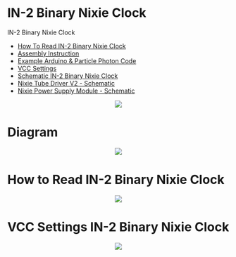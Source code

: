 # IN-2 Binary Nixie Clock
IN-2 Binary Nixie Clock

- <a href="https://github.com/marcinsaj/IN2-Binary-Nixie-Clock/blob/master/datasheet/How-To-Read-IN2-Binary-Nixie-Clock.pdf">How To Read IN-2 Binary Nixie Clock</a>
- <a href="https://github.com/marcinsaj/IN2-Binary-Nixie-Clock/blob/master/assembly-instruction.md">Assembly Instruction</a>
- <a href="https://github.com/marcinsaj/in2-binary-nixie-clock/tree/master/example">Example Arduino & Particle Photon Code</a>
- <a href="https://github.com/marcinsaj/IN2-Binary-Nixie-Clock/blob/master/datasheet/VCC-Settings-IN2-Binary-Nixie-Clock.pdf">VCC Settings</a>
- <a href="http://bit.ly/IN2-BNC-Schematic">Schematic IN-2 Binary Nixie Clock</a>
- <a href="http://bit.ly/NTD-Schematic">Nixie Tube Driver V2 - Schematic</a>
- <a href="http://bit.ly/NPS-Schematic">Nixie Power Supply Module - Schematic</a>

 
<p align="center"><img src="https://raw.githubusercontent.com/marcinsaj/in2-binary-nixie-clock/master/extras/in2-binary-nixie-clock_00.jpg"></p>

# Diagram
<p align="center"><img src="https://raw.githubusercontent.com/marcinsaj/in2-binary-nixie-clock/master/extras/in-2-binary-nixie-clock-diagram.jpg"></p>

# How to Read IN-2 Binary Nixie Clock
<p align="center"><img src="https://github.com/marcinsaj/IN2-Binary-Nixie-Clock/blob/master/extras/How-To-Read-IN2-Binary-Nixie-Clock.jpg"></p>

# VCC Settings IN-2 Binary Nixie Clock
<p align="center"><img src="https://github.com/marcinsaj/IN2-Binary-Nixie-Clock/blob/master/extras/VCC-Settings-IN2-Binary-Nixie-Clock.jpg"></p>
